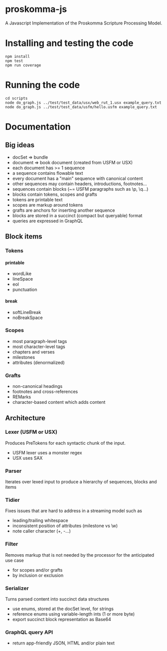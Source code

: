 # proskomma-js
A Javascript Implementation of the Proskomma Scripture Processing Model.

# Installing and testing the code
```
npm install
npm test
npm run coverage
```

# Running the code
```
cd scripts
node do_graph.js ../test/test_data/usx/web_rut_1.usx example_query.txt
node do_graph.js ../test/test_data/usfm/hello.usfm example_query.txt
```

# Documentation
## Big ideas
- docSet => bundle
- document => book document (created from USFM or USX)
- each document has >= 1 sequence
- a sequence contains flowable text
- every document has a "main" sequence with canonical content
- other sequences may contain headers, introductions, footnotes...
- sequences contain blocks (~= USFM paragraphs such as \p, \q...)
- blocks contain tokens, scopes and grafts
- tokens are printable text
- scopes are markup around tokens
- grafts are anchors for inserting another sequence
- blocks are stored in a succinct (compact but queryable) format
- queries are expressed in GraphQL
## Block items
### Tokens
#### printable
- wordLike
- lineSpace
- eol
- punctuation
#### break
- softLineBreak
- noBreakSpace
### Scopes
- most paragraph-level tags
- most character-level tags
- chapters and verses
- milestones
- attributes (denormalized)
### Grafts
- non-canonical headings
- footnotes and cross-references
- REMarks
- character-based content which adds content
## Architecture
### Lexer (USFM or USX)
Produces PreTokens for each syntactic chunk of the input.
- USFM lexer uses a monster regex
- USX uses SAX
### Parser
Iterates over lexed input to produce a hierarchy of sequences, blocks and items
### Tidier
Fixes issues that are hard to address in a streaming model such as
- leading/trailing whitespace
- inconsistent position of attributes (milestone vs \w)
- note caller character (+, -...)
### Filter
Removes markup that is not needed by the processor for the anticipated use case
- for scopes and/or grafts
- by inclusion or exclusion
### Serializer
Turns parsed content into succinct data structures
- use enums, stored at the docSet level, for strings
- reference enums using variable-length ints (1 or more byte)
- export succinct block representation as Base64
### GraphQL query API
- return app-friendly JSON, HTML and/or plain text
